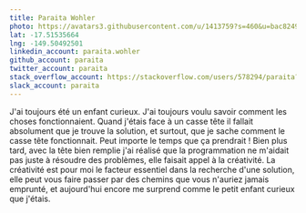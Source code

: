 ```yaml
---
title: Paraita Wohler
photo: https://avatars3.githubusercontent.com/u/1413759?s=460&u=bac8249967ccc4dc36ebf681e97956608bdf0931&v=4
lat: -17.51535664
lng: -149.50492501
linkedin_account: paraita.wohler
github_account: paraita
twitter_account: paraita
stack_overflow_account: https://stackoverflow.com/users/578294/paraita?tab=profile
slack_account: paraita
---
```

J'ai toujours été un enfant curieux. J'ai toujours voulu savoir comment les choses fonctionnaient. Quand j'étais face à un casse tête il fallait absolument que je trouve la solution, et surtout, que je sache comment le casse tête fonctionnait. Peut importe le temps que ça prendrait !
Bien plus tard, avec la tête bien remplie j'ai réalisé que la programmation ne m'aidait pas juste à résoudre des problèmes, elle faisait appel à la créativité. La créativité est pour moi le facteur essentiel dans la recherche d'une solution, elle peut vous faire passer par des chemins que vous n'auriez jamais emprunté, et aujourd'hui encore me surprend comme le petit enfant curieux que j'étais.
